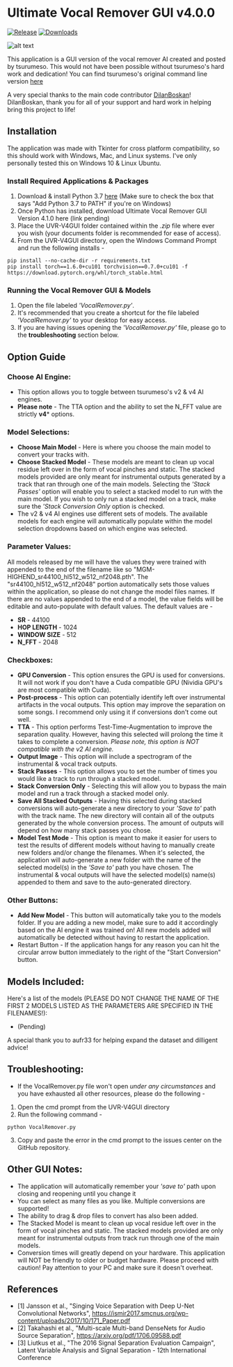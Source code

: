 # Ultimate Vocal Remover GUI v4.0.0
[![Release](https://img.shields.io/github/release/anjok07/ultimatevocalremovergui.svg)](https://github.com/anjok07/ultimatevocalremovergui/releases/latest)
[![Downloads](https://img.shields.io/github/downloads/anjok07/ultimatevocalremovergui/total.svg)](https://github.com/anjok07/ultimatevocalremovergui/releases)

![alt text](https://raw.githubusercontent.com/Anjok07/ultimatevocalremovergui/beta/img/UVRBETA.jpg)

This application is a GUI version of the vocal remover AI created and posted by tsurumeso. This would not have been possible without tsurumeso's hard work and dedication! You can find tsurumeso's original command line version [here](https://github.com/tsurumeso/vocal-remover)

A very special thanks to the main code contributor [DilanBoskan](https://github.com/DilanBoskan)! DilanBoskan, thank you for all of your support and hard work in helping bring this project to life!

## Installation

The application was made with Tkinter for cross platform compatibility, so this should work with Windows, Mac, and Linux systems. I've only personally tested this on Windows 10 & Linux Ubuntu.

### Install Required Applications & Packages

1. Download & install Python 3.7 [here](https://www.python.org/ftp/python/3.6.8/python-3.6.8-amd64.exe) (Make sure to check the box that says "Add Python 3.7 to PATH" if you're on Windows)
2. Once Python has installed, download Ultimate Vocal Remover GUI Version 4.1.0 here (link pending)
3. Place the UVR-V4GUI folder contained within the *.zip* file where ever you wish (your documents folder is recommended for ease of access).
4. From the UVR-V4GUI directory, open the Windows Command Prompt and run the following installs -

```
pip install --no-cache-dir -r requirements.txt
pip install torch==1.6.0+cu101 torchvision==0.7.0+cu101 -f https://download.pytorch.org/whl/torch_stable.html
```

### Running the Vocal Remover GUI & Models

1. Open the file labeled *'VocalRemover.py'*.
2. It's recommended that you create a shortcut for the file labeled *'VocalRemover.py'* to your desktop for easy access.
3. If you are having issues opening the *'VocalRemover.py'* file, please go to the **troubleshooting** section below.

## Option Guide

### Choose AI Engine:

- This option allows you to toggle between tsurumeso's v2 & v4 AI engines. 
- **Please note** - The TTA option and the ability to set the N_FFT value are strictly **v4*** options.

### Model Selections:

- **Choose Main Model** - Here is where you choose the main model to convert your tracks with.
- **Choose Stacked Model** - These models are meant to clean up vocal residue left over in the form of vocal pinches and static. The stacked models provided are only meant for instrumental outputs generated by a track that ran through one of the main models. Selecting the *'Stack Passes'* option will enable you to select a stacked model to run with the main model. If you wish to only run a stacked model on a track, make sure the *'Stack Conversion Only* option is checked.
- The v2 & v4 AI engines use different sets of models. The available models for each engine will automatically populate within the model selection dropdowns based on which engine was selected. 

### Parameter Values:

All models released by me will have the values they were trained with appended to the end of the filename like so "MGM-HIGHEND_sr44100_hl512_w512_nf2048.pth". The "sr44100_hl512_w512_nf2048" portion automatically sets those values within the application, so please do not change the model files names. If there are no values appended to the end of a model, the value fields will be editable and auto-populate with default values. The default values are - 

- **SR** - 44100
- **HOP LENGTH** - 1024
- **WINDOW SIZE** - 512
- **N_FFT** - 2048

### Checkboxes:
- **GPU Conversion** - This option ensures the GPU is used for conversions. It will not work if you don't have a Cuda compatible GPU (Nividia GPU's are most compatible with Cuda).
- **Post-process** - This option can potentially identify left over instrumental artifacts in the vocal outputs. This option may improve the separation on some songs. I recommend only using it if conversions don't come out well.
- **TTA** - This option performs Test-Time-Augmentation to improve the separation quality. However, having this selected will prolong the time it takes to complete a conversion. *Please note, this option is NOT compatible with the v2 AI engine.*
- **Output Image** - This option will include a spectrogram of the instrumental & vocal track outputs.
- **Stack Passes** - This option allows you to set the number of times you would like a track to run through a stacked model.
- **Stack Conversion Only** - Selecting this will allow you to bypass the main model and run a track through a stacked model only.
- **Save All Stacked Outputs** - Having this selected during stacked conversions will auto-generate a new directory to your *'Save to'* path with the track name. The new directory will contain all of the outputs generated by the whole conversion process. The amount of outputs will depend on how many stack passes you chose.
- **Model Test Mode** - This option is meant to make it easier for users to test the results of different models without having to manually create new folders and/or change the filenames. When it's selected, the application will auto-generate a new folder with the name of the selected model(s) in the *'Save to'* path you have chosen. The instrumental & vocal outputs will have the selected model(s) name(s) appended to them and save to the auto-generated directory.

### Other Buttons:

- **Add New Model** - This button will automatically take you to the models folder. If you are adding a new model, make sure to add it accordingly based on the AI engine it was trained on! All new models added will automatically be detected without having to restart the application.
- Restart Button - If the application hangs for any reason you can hit the circular arrow button immediately to the right of the "Start Conversion" button.

## Models Included:

Here's a list of the models (PLEASE DO NOT CHANGE THE NAME OF THE FIRST 2 MODELS LISTED AS THE PARAMETERS ARE SPECIFIED IN THE FILENAMES!):

- (Pending)

A special thank you to aufr33 for helping expand the dataset and dilligent advice!

## Troubleshooting:

- If the VocalRemover.py file won't open *under any circumstances* and you have exhausted all other resources, please do the following - 

1. Open the cmd prompt from the UVR-V4GUI directory
2. Run the following command - 
```
python VocalRemover.py
```
3. Copy and paste the error in the cmd prompt to the issues center on the GitHub repository.

## Other GUI Notes:

- The application will automatically remember your *'save to'* path upon closing and reopening until you change it
- You can select as many files as you like. Multiple conversions are supported!
- The ability to drag & drop files to convert has also been added.
- The Stacked Model is meant to clean up vocal residue left over in the form of vocal pinches and static. The stacked models provided are only meant for instrumental outputs from track run through one of the main models.
- Conversion times will greatly depend on your hardware. This application will NOT be friendly to older or budget hardware. Please proceed with caution! Pay attention to your PC and make sure it doesn't overheat.

## References
- [1] Jansson et al., "Singing Voice Separation with Deep U-Net Convolutional Networks", https://ismir2017.smcnus.org/wp-content/uploads/2017/10/171_Paper.pdf
- [2] Takahashi et al., "Multi-scale Multi-band DenseNets for Audio Source Separation", https://arxiv.org/pdf/1706.09588.pdf
- [3] Liutkus et al., "The 2016 Signal Separation Evaluation Campaign", Latent Variable Analysis and Signal Separation - 12th International Conference
